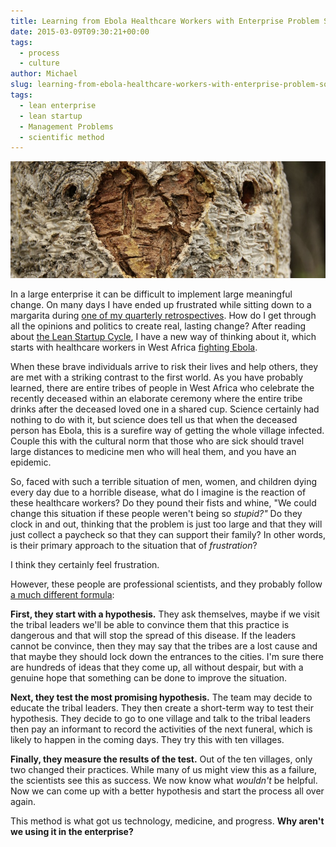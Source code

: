 ```yaml
---
title: Learning from Ebola Healthcare Workers with Enterprise Problem Solving
date: 2015-03-09T09:30:21+00:00
tags:
  - process
  - culture
author: Michael
slug: learning-from-ebola-healthcare-workers-with-enterprise-problem-solving
tags:
  - lean enterprise
  - lean startup
  - Management Problems
  - scientific method
---
```

<div class="full-width">
  <img src="/images/feature-learning-from-ebola-healthcare-workers-with-enterprise-problem-solving.jpg" alt="Learning from Ebola" />
</div>

In a large enterprise it can be difficult to implement large meaningful change. On many days I have ended up frustrated while sitting down to a margarita during [one of my quarterly retrospectives](/measure-for-reality/). How do I get through all the opinions and politics to create real, lasting change? After reading about [the Lean Startup Cycle](/the-lean-startup-cycle/), I have a new way of thinking about it, which starts with healthcare workers in West Africa [fighting Ebola](http://www.economist.com/news/international/21625813-ebola-epidemic-west-africa-poses-catastrophic-threat-region-and-could-yet).

When these brave individuals arrive to risk their lives and help others, they are met with a striking contrast to the first world. As you have probably learned, there are entire tribes of people in West Africa who celebrate the recently deceased within an elaborate ceremony where the entire tribe drinks after the deceased loved one in a shared cup. Science certainly had nothing to do with it, but science does tell us that when the deceased person has Ebola, this is a surefire way of getting the whole village infected. Couple this with the cultural norm that those who are sick should travel large distances to medicine men who will heal them, and you have an epidemic.

So, faced with such a terrible situation of men, women, and children dying every day due to a horrible disease, what do I imagine is the reaction of these healthcare workers? Do they pound their fists and whine, "We could change this situation if these people weren't being so _stupid?"_ Do they clock in and out, thinking that the problem is just too large and that they will just collect a paycheck so that they can support their family? In other words, is their primary approach to the situation that of _frustration_?

I think they certainly feel frustration.

However, these people are professional scientists, and they probably follow [a much different formula](http://en.wikipedia.org/wiki/Scientific_method):

**First, they start with a hypothesis.** They ask themselves, maybe if we visit the tribal leaders we'll be able to convince them that this practice is dangerous and that will stop the spread of this disease. If the leaders cannot be convince, then they may say that the tribes are a lost cause and that maybe they should lock down the entrances to the cities. I'm sure there are hundreds of ideas that they come up, all without despair, but with a genuine hope that something can be done to improve the situation.

**Next, they test the most promising hypothesis.** The team may decide to educate the tribal leaders. They then create a short-term way to test their hypothesis. They decide to go to one village and talk to the tribal leaders then pay an informant to record the activities of the next funeral, which is likely to happen in the coming days. They try this with ten villages.

**Finally, they measure the results of the test.** Out of the ten villages, only two changed their practices. While many of us might view this as a failure, the scientists see this as success. We now know what _wouldn't_ be helpful. Now we can come up with a better hypothesis and start the process all over again.

This method is what got us technology, medicine, and progress. **Why aren't we using it in the enterprise?**